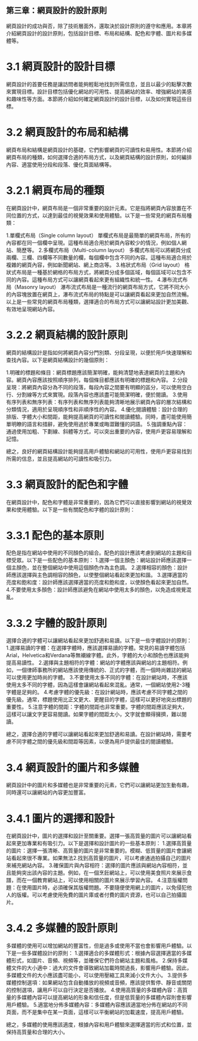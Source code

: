 ## 第三章：網頁設計的設計原則
網頁設計的成功與否，除了技術層面外，還取決於設計原則的遵守和應用。本章將介紹網頁設計的設計原則，包括設計目標、布局和結構、配色和字體、圖片和多媒體等。

# 3.1 網頁設計的設計目標
網頁設計的首要任務是讓訪問者能夠輕鬆地找到所需信息，並且以最少的點擊次數來實現目標。設計目標包括優化網站的可用性、提高網站的效率、增強網站的美感和趣味性等方面。本節將介紹如何確定網頁設計的設計目標，以及如何實現這些目標。

# 3.2 網頁設計的布局和結構
網頁布局和結構是網頁設計的基礎，它們影響網頁的可讀性和易用性。本節將介紹網頁布局的種類，如何選擇合適的布局方式，以及網頁結構的設計原則，如何編排內容、適當使用分段和段落、優化頁面結構等。

# 3.2.1 網頁布局的種類

在網頁設計中，網頁布局是一個非常重要的設計元素。它是指將網頁內容放置在不同位置的方式，以達到最佳的視覺效果和使用體驗。以下是一些常見的網頁布局種類：

1.單欄式布局（Single column layout）
單欄式布局是最簡單的網頁布局，所有的內容都在同一個欄中呈現。這種布局適合用於網頁內容較少的情況，例如個人網站、簡歷等。
2.多欄式布局（Multi-column layout）
多欄式布局可以將網頁分成兩欄、三欄、四欄等不同數量的欄，每個欄中包含不同的內容。這種布局適合用於複雜的網頁內容，例如新聞網站、網上商店等。
3.格狀式布局（Grid layout）
格狀式布局是一種基於網格的布局方式，將網頁分成多個區域，每個區域可以包含不同的內容。這種布局方式可以讓網頁看起來更有組織性和統一性。
4.瀑布流式布局（Masonry layout）
瀑布流式布局是一種流行的網頁布局方式，它將不同大小的內容塊放置在網頁上，瀑布流式布局的特點是可以讓網頁看起來更加自然流暢。
以上是一些常見的網頁布局種類，選擇適合的布局方式可以讓網站設計更加美觀、有效地呈現網站內容。
# 3.2.2 網頁結構的設計原則

網頁的結構設計是指如何將網頁內容分門別類、分段呈現，以便於用戶快速理解和查找內容。以下是網頁結構設計的幾個原則：

1.明確的標題和條目：網頁標題應該簡潔明確，能夠清楚地表達網頁的主題和內容。網頁內容應該按照順序排列，每個條目都應該有明確的標題和內容。
2.分段呈現：將網頁內容分為不同的段落，每段內容之間要有明顯的區分，可以使用空白行、分割線等方式來實現。段落內容也應該盡可能簡潔明確，便於閱讀。
3.使用有序列表和無序列表：有序列表和無序列表能夠清晰地展示網頁內容的層次結構和分類情況，適用於呈現順序性和非順序性的內容。
4.優化閱讀體驗：設計合理的排版、字體大小和間距，能夠提高網頁的可讀性和閱讀體驗。同時，盡可能使用簡單明瞭的語言和措辭，避免使用過於專業或晦澀難懂的詞語。
5.強調重點內容：通過使用加粗、下劃線、斜體等方式，可以突出重要的內容，使用戶更容易理解和記憶。

總之，良好的網頁結構設計能夠提高用戶體驗和網站的可用性，使用戶更容易找到所需的信息，並且提高網站的可讀性和吸引力。

# 3.3 網頁設計的配色和字體
在網頁設計中，配色和字體是非常重要的，因為它們可以直接影響到網站的視覺效果和使用體驗。以下是一些有關配色和字體的設計原則：

# 3.3.1 配色的基本原則
配色是指在網站中使用的不同顏色的組合。配色的設計應該考慮到網站的主題和目標受眾。以下是一些配色的基本原則：
1.選擇一個主顏色：網站設計師應該選擇一個主顏色，並在整個網站中使用這個顏色作為主色調。
2.選擇相容的顏色：設計師應該選擇與主色調相容的顏色，以使整個網站看起來更加和諧。
3.選擇適當的亮度和飽和度：設計師應該選擇適當的亮度和飽和度，以使顏色看起來更加自然。
4.不要使用太多顏色：設計師應該避免在網站中使用太多的顏色，以免造成視覺混亂。

# 3.3.2 字體的設計原則
選擇合適的字體可以讓網站看起來更加舒適和易讀。以下是一些字體設計的原則：
1.選擇易讀的字體：在選擇字體時，應該選擇易讀的字體。常見的易讀字體包括Arial，Helvetica和Verdana等無襯線字體。此外，字體的大小和顏色也應該能夠提高易讀性。
2.選擇與主題相符的字體：網站的字體應該與網站的主題相符。例如，一個律師事務所的網站應該使用傳統的、正式的字體，而一個時尚雜誌的網站可以使用更加時尚的字體。
3.不要使用太多不同的字體：在設計網站時，不應該使用太多不同的字體，因為這樣會讓網站看起來混亂。通常，一個網站使用2-3種字體是足夠的。
4.考慮字體的優先級：在設計網站時，應該考慮不同字體之間的優先級。通常，標題使用比正文更大、更醒目的字體，這樣可以更好地突出標題的重要性。
5.注意字體的間距：字體的間距也非常重要。字體的間距應該足夠大，這樣可以讓文字更容易閱讀。如果字體的間距太小，文字就會顯得擁擠，難以閱讀。

總之，選擇合適的字體可以讓網站看起來更加舒適和易讀。在設計網站時，需要考慮不同字體之間的優先級和間距等因素，以便為用戶提供最佳的閱讀體驗。

# 3.4 網頁設計的圖片和多媒體
網頁設計中的圖片和多媒體也是非常重要的元素，它們可以讓網站更加生動有趣，同時還可以讓網站的內容更加豐富。

# 3.4.1 圖片的選擇和設計
在網頁設計中，圖片的選擇和設計至關重要。選擇一張高質量的圖片可以讓網站看起來更加專業和有吸引力。以下是選擇和設計圖片的一些基本原則：
1.選擇高質量的圖片：選擇一張清晰、高質量的圖片是非常重要的。模糊、低質量的圖片會讓網站看起來很不專業。如果無法2.找到高質量的圖片，可以考慮通過拍攝自己的圖片來補充網站內容。
3.確保圖片與內容相符：選擇的圖片應該與網站內容相符，並且能夠突出該內容的主題。例如，在一個烹飪網站上，可以使用美食照片來展示食譜，而在一個教育網站上，可以使用相關的圖片來展示學習內容。
4.注意版權問題：在使用圖片時，必須確保其版權問題。不要隨便使用網上的圖片，以免侵犯他人的版權。可以考慮使用免費的圖片庫或者付費的圖片資源，也可以自己拍攝圖片。

# 3.4.2 多媒體的設計原則
多媒體的使用可以增加網站的豐富性，但是過多或使用不當也會影響用戶體驗。以下是一些多媒體設計的原則：
1.選擇適合的多媒體形式：根據內容選擇適當的多媒體形式，如圖片、音頻、視頻等，並確保它們符合網站主題和風格。
2.保持多媒體文件的大小適中：過大的文件會導致網站加載時間過長，影響用戶體驗。因此，多媒體文件的大小應該盡可能小，可以使用壓縮工具來減小文件大小。
3.提供多媒體控制選項：如果網站包含自動播放的視頻或音頻，應該提供暫停、靜音或關閉的控制選項，讓用戶可以自行決定是否播放。
4.使用高質量的多媒體內容：高質量的多媒體內容可以提高網站的形象和信任度，但是低質量的多媒體內容則會影響用戶體驗。
5.適當地分佈多媒體內容：多媒體內容應該適當地分佈在網站的不同頁面，而不是集中在某一頁面，這樣可以平衡網站的加載速度，提高用戶體驗。

總之，多媒體的使用應該適度，根據內容和用戶體驗來選擇適當的形式和位置，並保持高質量和合理的大小。
